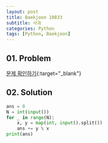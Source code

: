 ```yaml
---
layout: post
title: Baekjoon 10833
subtitle: 사과
categories: Python
tags: [Python, Baekjoon]
---
```


## 01. Problem

[문제 확인하기](https://www.acmicpc.net/problem/10833){:target="_blank"}

## 02. Solution

```Python
ans = 0
N = int(input())
for _ in range(N):
    x, y = map(int, input().split())
    ans += y % x
print(ans)
```
